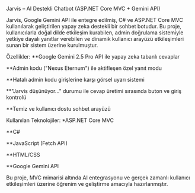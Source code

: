 Jarvis – AI Destekli Chatbot (ASP.NET Core MVC + Gemini API)

Jarvis, Google Gemini API ile entegre edilmiş, C# ve ASP.NET Core MVC kullanılarak geliştirilen yapay zeka destekli bir sohbet botudur.
Bu proje, kullanıcılarla doğal dilde etkileşim kurabilen, admin doğrulama sistemiyle yetkiye dayalı yanıtlar verebilen ve dinamik kullanıcı arayüzü etkileşimleri sunan bir sistem üzerine kurulmuştur.

Özellikler:
**Google Gemini 2.5 Pro API ile yapay zeka tabanlı cevaplar

**Admin kodu ("Nexus Eternum") ile aktifleşen özel yanıt modu

**Hatalı admin kodu girişlerine karşı görsel uyarı sistemi

**"Jarvis düşünüyor..." durumu ile cevap üretimi sırasında buton ve giriş kontrolü

**Temiz ve kullanıcı dostu sohbet arayüzü

Kullanılan Teknolojiler:
*ASP.NET Core MVC

**C#

**JavaScript (Fetch API)

**HTML/CSS

**Google Gemini API

Bu proje, MVC mimarisi altında AI entegrasyonu ve gerçek zamanlı kullanıcı etkileşimleri üzerine öğrenim ve geliştirme amacıyla hazırlanmıştır.

